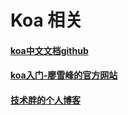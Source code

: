 # Koa 相关

#### [koa中文文档github](https://github.com/demopark/koa-docs-Zh-CN)

#### [koa入门-廖雪峰的官方网站](https://www.liaoxuefeng.com/wiki/1022910821149312/1099752344192192)

#### [技术胖的个人博客](http://jspang.com/)


